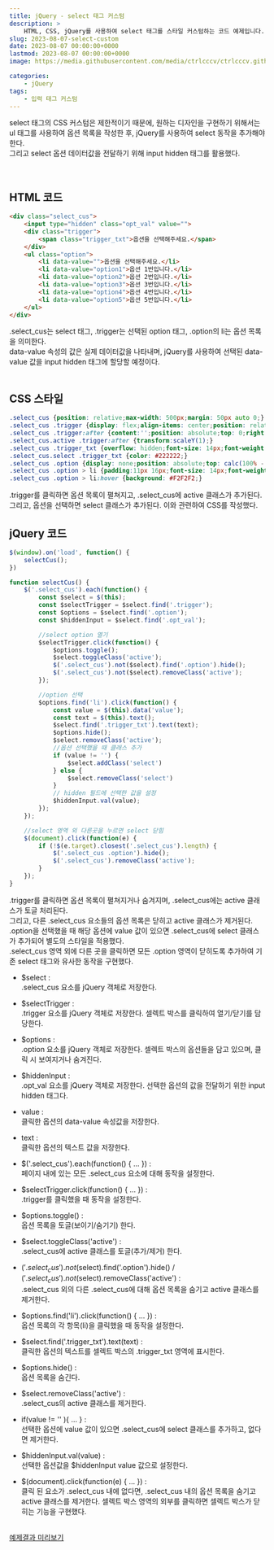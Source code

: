 ```yaml
---
title: jQuery - select 태그 커스텀
description: >  
    HTML, CSS, jQuery를 사용하여 select 태그를 스타일 커스텀하는 코드 예제입니다.
slug: 2023-08-07-select-custom
date: 2023-08-07 00:00:00+0000
lastmod: 2023-08-07 00:00:00+0000
image: https://media.githubusercontent.com/media/ctrlcccv/ctrlcccv.github.io/master/assets/img/post/select-custom.webp

categories:
    - jQuery
tags:
    - 입력 태그 커스텀
---
```

select 태그의 CSS 커스텀은 제한적이기 때문에, 원하는 디자인을 구현하기 위해서는 ul 태그를 사용하여 옵션 목록을 작성한 후, jQuery를 사용하여 select 동작을 추가해야 한다.  
그리고 select 옵션 데이터값을 전달하기 위해 input hidden 태그를 활용했다.  


<ins class="adsbygoogle"
     style="display:block; text-align:center;"
     data-ad-layout="in-article"
     data-ad-format="fluid"
     data-ad-client="ca-pub-8535540836842352"
     data-ad-slot="2974559225"></ins>
<script>
     (adsbygoogle = window.adsbygoogle || []).push({});
</script>

<br>

## HTML 코드
```html
<div class="select_cus">
    <input type="hidden" class="opt_val" value="">
    <div class="trigger">
        <span class="trigger_txt">옵션을 선택해주세요.</span>
    </div>
    <ul class="option">
        <li data-value="">옵션을 선택해주세요.</li>
        <li data-value="option1">옵션 1번입니다.</li>
        <li data-value="option2">옵션 2번입니다.</li>
        <li data-value="option3">옵션 3번입니다.</li>
        <li data-value="option4">옵션 4번입니다.</li>
        <li data-value="option5">옵션 5번입니다.</li>
    </ul>
</div>
```
.select_cus는 select 태그, .trigger는 선택된 option 태그, .option의 li는 옵션 목록을 의미한다.  
data-value 속성의 값은 실제 데이터값을 나타내며, jQuery를 사용하여 선택된 data-value 값을 input hidden 태그에 할당할 예정이다.  
<br>

## CSS 스타일
```css
.select_cus {position: relative;max-width: 500px;margin: 50px auto 0;}
.select_cus .trigger {display: flex;align-items: center;position: relative;height: 40px;padding: 0 36px 0 16px;border: 1px solid #D9D9D9;cursor: pointer;}
.select_cus .trigger:after {content:'';position: absolute;top: 0;right: 0;width: 38px;height: 38px;background:url('images/select_arr.png') center center no-repeat;background-size: contain;transform:scaleY(-1);}
.select_cus.active .trigger:after {transform:scaleY(1);}
.select_cus .trigger_txt {overflow: hidden;font-size: 14px;font-weight: 400;letter-spacing: -0.21px;color: #ACACAC;white-space: nowrap; text-overflow: ellipsis;}
.select_cus.select .trigger_txt {color: #222222;}
.select_cus .option {display: none;position: absolute;top: calc(100% - 1px);width: 100%;max-height: 203px;background: #fff;border: 1px solid #D9D9D9;z-index: 1;overflow-y: auto;}
.select_cus .option > li {padding:11px 16px;font-size: 14px;font-weight: 500;line-height: 1.3;color: #2C2C2C;cursor: pointer;}
.select_cus .option > li:hover {background: #F2F2F2;}
```
.trigger를 클릭하면 옵션 목록이 펼쳐지고, .select_cus에 active 클래스가 추가된다.   
그리고, 옵션을 선택하면 select 클래스가 추가된다. 이와 관련하여 CSS를 작성했다.   


<ins class="adsbygoogle"
     style="display:block; text-align:center;"
     data-ad-layout="in-article"
     data-ad-format="fluid"
     data-ad-client="ca-pub-8535540836842352"
     data-ad-slot="2974559225"></ins>
<script>
     (adsbygoogle = window.adsbygoogle || []).push({});
</script>

## jQuery 코드
```js
$(window).on('load', function() {
    selectCus();
})

function selectCus() {
    $('.select_cus').each(function() {
        const $select = $(this);
        const $selectTrigger = $select.find('.trigger');
        const $options = $select.find('.option');
        const $hiddenInput = $select.find('.opt_val');

        //select option 열기
        $selectTrigger.click(function() {
            $options.toggle();
            $select.toggleClass('active');
            $('.select_cus').not($select).find('.option').hide();
            $('.select_cus').not($select).removeClass('active');
        });

        //option 선택
        $options.find('li').click(function() {
            const value = $(this).data('value');
            const text = $(this).text();
            $select.find('.trigger_txt').text(text);
            $options.hide();
            $select.removeClass('active');
            //옵션 선택했을 때 클래스 추가
            if (value != '') {
                $select.addClass('select')
            } else {
                $select.removeClass('select')
            }
            // hidden 필드에 선택한 값을 설정
            $hiddenInput.val(value);
        });
    });

    //select 영역 외 다른곳을 누르면 select 닫힘
    $(document).click(function(e) {
        if (!$(e.target).closest('.select_cus').length) {
            $('.select_cus .option').hide();
            $('.select_cus').removeClass('active');
        }
    });
}
```
.trigger를 클릭하면 옵션 목록이 펼쳐지거나 숨겨지며, .select_cus에는 active 클래스가 토글 처리된다.   
그리고, 다른 .select_cus 요소들의 옵션 목록은 닫히고 active 클래스가 제거된다.   
.option을 선택했을 때 해당 옵션에 value 값이 있으면 .select_cus에 select 클래스가 추가되어 별도의 스타일을 적용했다.  
.select_cus 영역 외에 다른 곳을 클릭하면 모든 .option 영역이 닫히도록 추가하여 기존 select 태그와 유사한 동작을 구현했다.  

* $select :   
.select_cus 요소를 jQuery 객체로 저장한다.  

* $selectTrigger :   
.trigger 요소를 jQuery 객체로 저장한다. 셀렉트 박스를 클릭하여 열기/닫기를 담당한다.  

* $options :   
.option 요소를 jQuery 객체로 저장한다. 셀렉트 박스의 옵션들을 담고 있으며, 클릭 시 보여지거나 숨겨진다.  

* $hiddenInput :   
.opt_val 요소를 jQuery 객체로 저장한다. 선택한 옵션의 값을 전달하기 위한 input hidden 태그다.  

* value :   
클릭한 옵션의 data-value 속성값을 저장한다.  

* text :   
클릭한 옵션의 텍스트 값을 저장한다.  

* $('.select_cus').each(function() { ... }) :  
페이지 내에 있는 모든 .select_cus 요소에 대해 동작을 설정한다.

* $selectTrigger.click(function() { ... }) :  
.trigger를 클릭했을 때 동작을 설정한다.

* $options.toggle() :  
옵션 목록을 토글(보이기/숨기기) 한다.

* $select.toggleClass('active') :  
.select_cus에 active 클래스를 토글(추가/제거) 한다.

* $('.select_cus').not($select).find('.option').hide() / $('.select_cus').not($select).removeClass('active') :  
.select_cus 외의 다른 .select_cus에 대해 옵션 목록을 숨기고 active 클래스를 제거한다.

* $options.find('li').click(function() { ... }) :  
옵션 목록의 각 항목(li)을 클릭했을 때 동작을 설정한다.

* $select.find('.trigger_txt').text(text) :   
클릭한 옵션의 텍스트를 셀렉트 박스의 .trigger_txt 영역에 표시한다.

* $options.hide() :   
옵션 목록을 숨긴다.

* $select.removeClass('active') :  
.select_cus의 active 클래스를 제거한다.

* if(value != '' ){ ... } :  
선택한 옵션에 value 값이 있으면 .select_cus에 select 클래스를 추가하고, 없다면 제거한다.  

* $hiddenInput.val(value) :   
선택한 옵션값을 $hiddenInput value 값으로 설정한다.

* $(document).click(function(e) { ... }) :  
클릭 된 요소가 .select_cus 내에 없다면, .select_cus 내의 옵션 목록을 숨기고 active 클래스를 제거한다. 셀렉트 박스 영역의 외부를 클릭하면 셀렉트 박스가 닫히는 기능을 구현했다.  

<br>

<div class="btn_wrap">
    <a target="_blank" href="https://ctrlcccv.github.io/ctrlcccv-demo/2023-08-07-select-custom/">예제결과 미리보기</a>
</div>